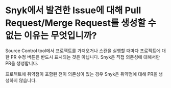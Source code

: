 # Snyk에서 발견한 Issue에 대해 Pull Request/Merge Request를 생성할 수 없는 이유는 무엇입니까?

Source Control tool에서 프로젝트를 가져오거나 스캔을 실행할 때마다 프로젝트에 대한 PR 수정 버튼은 반드시 표시되는 것은 아닙니다. Snyk은 직접 의존성에 대해서만 PR을 생성합니다.

프로젝트에 취약점이 포함된 전이 의존성이 있는 경우 Snyk은 취약점에 대해 PR을 생성하지 않습니다.
